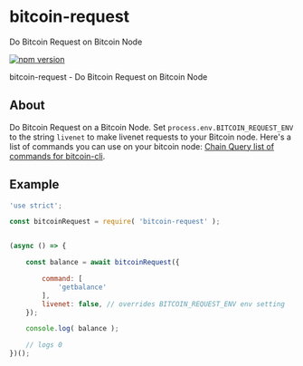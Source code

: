 # bitcoin-request
Do Bitcoin Request on Bitcoin Node

[![npm version](https://badge.fury.io/js/bitcoin-request.svg)](https://badge.fury.io/js/bitcoin-request)

bitcoin-request - Do Bitcoin Request on Bitcoin Node


## About

Do Bitcoin Request on a Bitcoin Node. Set `process.env.BITCOIN_REQUEST_ENV` to the string `livenet` to make livenet requests to your Bitcoin node. Here's a list of commands you can use on your bitcoin node: [Chain Query list of commands for bitcoin-cli](https://chainquery.com/bitcoin-cli).


## Example

```.js
'use strict';

const bitcoinRequest = require( 'bitcoin-request' );


(async () => {

    const balance = await bitcoinRequest({

        command: [
            'getbalance'
        ],
        livenet: false, // overrides BITCOIN_REQUEST_ENV env setting
    });

    console.log( balance );

    // logs 0
})();
```